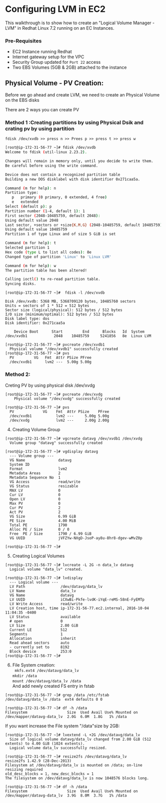 # Configuring LVM in EC2
This walkthrough is to show how to create an "Logical Volume Manager - LVM" in Redhat Linux 7.2 running on an EC Instances. 

### Pre-Requisites
 - EC2 Instance running Redhat
 - Internet gateway setup for the VPC
 - Security Group updated for `Port 22` access
 - Two EBS Volumes (5GB & 2GB) attached to the instance


## Physical Volume - PV Creation:
Before we go ahead and create LVM, we need to create an Physical Volume on the EBS disks

There are 2 ways you can create PV

### Method 1 :Creating partitions by using Physical Dsik and crating pv by using partition
   `fdisk /dev/xvdb >> press n >> Prees p >> press t >> press w`

```sh
[root@ip-172-31-56-77 ~]# fdisk /dev/xvdb
Welcome to fdisk (util-linux 2.23.2).

Changes will remain in memory only, until you decide to write them.
Be careful before using the write command.

Device does not contain a recognized partition table
Building a new DOS disklabel with disk identifier 0x271caa5a.

Command (m for help): n
Partition type:
   p   primary (0 primary, 0 extended, 4 free)
   e   extended
Select (default p): p
Partition number (1-4, default 1): 1
First sector (2048-10485759, default 2048):
Using default value 2048
Last sector, +sectors or +size{K,M,G} (2048-10485759, default 10485759):
Using default value 10485759
Partition 1 of type Linux and of size 5 GiB is set

Command (m for help): t
Selected partition 1
Hex code (type L to list all codes): 8e
Changed type of partition 'Linux' to 'Linux LVM'

Command (m for help): w
The partition table has been altered!

Calling ioctl() to re-read partition table.
Syncing disks.
```
```
[root@ip-172-31-56-77 ~]#  fdisk -l /dev/xvdb

Disk /dev/xvdb: 5368 MB, 5368709120 bytes, 10485760 sectors
Units = sectors of 1 * 512 = 512 bytes
Sector size (logical/physical): 512 bytes / 512 bytes
I/O size (minimum/optimal): 512 bytes / 512 bytes
Disk label type: dos
Disk identifier: 0x271caa5a

    Device Boot      Start         End      Blocks   Id  System
/dev/xvdb1            2048    10485759     5241856   8e  Linux LVM
```
```
[root@ip-172-31-56-77 ~]# pvcreate /dev/xvdb1
  Physical volume "/dev/xvdb1" successfully created
[root@ip-172-31-56-77 ~]# pvs
  PV         VG   Fmt  Attr PSize PFree
  /dev/xvdb1      lvm2 ---  5.00g 5.00g
```
### Method 2: 
Creting PV by using physical disk /dev/xvdg
```
[root@ip-172-31-56-77 ~]# pvcreate /dev/xvdg
    Physical volume "/dev/xvdg" successfully created
```
```
[root@ip-172-31-56-77 ~]# pvs
  PV             VG    Fmt  Attr PSize    PFree
  /dev/xvdb1           lvm2 ---     5.00g 5.00g
  /dev/xvdg            lvm2 ---     2.00g 2.00g
```
4. Creating Volume Group 
```
[root@ip-172-31-56-77 ~]# vgcreate datavg /dev/xvdb1 /dev/xvdg
  Volume group "datavg" successfully created
```
```
[root@ip-172-31-56-77 ~]# vgdisplay datavg
  --- Volume group ---
  VG Name               datavg
  System ID
  Format                lvm2
  Metadata Areas        2
  Metadata Sequence No  1
  VG Access             read/write
  VG Status             resizable
  MAX LV                0
  Cur LV                0
  Open LV               0
  Max PV                0
  Cur PV                2
  Act PV                2
  VG Size               6.99 GiB
  PE Size               4.00 MiB
  Total PE              1790
  Alloc PE / Size       0 / 0
  Free  PE / Size       1790 / 6.99 GiB
  VG UUID               jVFZYw-NXgD-JsoP-ay8u-8hr8-dgev-wMvZ0p

[root@ip-172-31-56-77 ~]#
```
5. Creating Logical Volumes
```
[root@ip-172-31-56-77 ~]# lvcreate -L 2G -n data_lv datavg
  Logical volume "data_lv" created.
```
```
[root@ip-172-31-56-77 ~]# lvdisplay
  --- Logical volume ---
  LV Path                /dev/datavg/data_lv
  LV Name                data_lv
  VG Name                datavg
  LV UUID                iCXwBi-Pkfe-lvdK-iYqE-reMS-58nE-FyEMTp
  LV Write Access        read/write
  LV Creation host, time ip-172-31-56-77.ec2.internal, 2016-10-04 11:04:35 -0400
  LV Status              available
  # open                 0
  LV Size                2.00 GiB
  Current LE             512
  Segments               1
  Allocation             inherit
  Read ahead sectors     auto
  - currently set to     8192
  Block device           253:0
[root@ip-172-31-56-77 ~]#
```
6. File System creation:\
    ` mkfs.ext4 /dev/datavg/data_lv`\
    `mkdir /data`\
    `mount /dev/datavg/data_lv /data`\
And add newly created FS entry in fstab 
```
[root@ip-172-31-56-77 ~]# grep /data /etc/fstab
/dev/datavg/data_lv /data  ext4 defaults 0 0
```
```
[root@ip-172-31-56-77 ~]# df -h /data
Filesystem                  Size  Used Avail Use% Mounted on
/dev/mapper/datavg-data_lv  2.0G  6.0M  1.8G   1% /data
```
If you want increase the File system "/data"size by 2GB:
```
[root@ip-172-31-56-77 ~]# lvextend -L +2G /dev/datavg/data_lv
  Size of logical volume datavg/data_lv changed from 2.00 GiB (512 extents) to 4.00 GiB (1024 extents).
  Logical volume data_lv successfully resized.
```
```
[root@ip-172-31-56-77 ~]# resize2fs /dev/datavg/data_lv
resize2fs 1.42.9 (28-Dec-2013)
Filesystem at /dev/datavg/data_lv is mounted on /data; on-line resizing required
old_desc_blocks = 1, new_desc_blocks = 1
The filesystem on /dev/datavg/data_lv is now 1048576 blocks long.
```
```
[root@ip-172-31-56-77 ~]# df -h /data
Filesystem                  Size  Used Avail Use% Mounted on
/dev/mapper/datavg-data_lv  3.9G  8.0M  3.7G   1% /data
```
